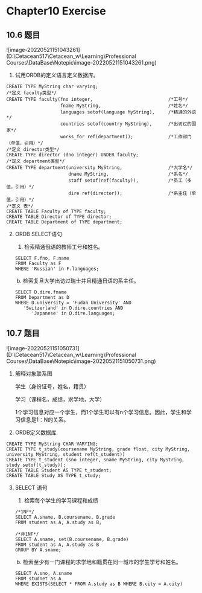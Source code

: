 # Chapter10 Exercise

## 10.6 题目

![image-20220521151043261](D:\Cetacean517\Cetacean_w\Learning\Professional Courses\DataBase\Notepic\image-20220521151043261.png)

1. 试用ORDB的定义语言定义数据库。

```postgresql
CREATE TYPE MyString char varying;
/*定义 faculty类型*/
CREATE TYPE faculty(fno integer, 							/*工号*/
                    fname MyString, 						/*姓名*/
                    languages setof(language MyString),		/*精通的外语*/
                    countries setof(country MyString), 		/*出访过的国家*/
                    works_for ref(department)); 			/*工作部门（单值，引用）*/
/*定义 director类型*/
CREATE TYPE director (dno integer) UNDER faculty;
/*定义 department类型*/    
CREATE TYPE department(university MyString, 				/*大学名*/
                       dname MyString, 						/*系名*/
                       staff setof(ref(faculty)),			/*员工（多值，引用）*/
                       dire ref(director));					/*系主任（单值，引用）*/
/*定义 表*/
CREATE TABLE Faculty of TYPE faculty;
CREATE TABLE Director of TYPE director;
CREATE TABLE Department of TYPE department;
```

2. ORDB SELECT语句

   1. 检索精通俄语的教师工号和姓名。

   ```postgresql
   SELECT F.fno, F.name
   FROM Faculty as F
   WHERE 'Russian' in F.languages;
   ```

   ​		   b. 检索复旦大学出访过瑞士并且精通日语的系主任。

   ```postgresql
   SELECT D.dire.fname
   FROM Department as D
   WHERE D.university = 'Fudan University' AND
   	  'Switzerland' in D.dire.countries AND
         'Japanese' in D.dire.languages;
   ```

## 10.7 题目

![image-20220521151050731](D:\Cetacean517\Cetacean_w\Learning\Professional Courses\DataBase\Notepic\image-20220521151050731.png)

1. 解释对象联系图

   学生（身份证号，姓名，籍贯）

   学习（课程名，成绩，求学地，大学）

   1个学习信息对应一个学生，而1个学生可以有n个学习信息。因此，学生和学习信息是1：N的关系。

2. ORDB定义数据库

```postgresql
CREATE TYPE MyString CHAR VARYING;
CREATE TYPE t_study(coursename MyString, grade float, city MyString, university MyString, student ref(t_student))
CREATE TYPE t_student (sno integer, sname MyString, city MyString, study setof(t_study));
CREATE TABLE Student AS TYPE t_student;
CREATE TABLE Study AS TYPE t_study;
```

3. SELECT 语句

   1. 检索每个学生的学习课程和成绩

   ```postgresql
   /*1NF*/
   SELECT A.sname, B.coursename, B.grade
   FROM student as A, A.study as B;
   
   /*非1NF*/
   SELECT A.sname, set(B.coursename, B.grade)
   FROM student as A, A.study as B
   GROUP BY A.sname;
   ```

   ​			b. 检索至少有一门课程的求学地和籍贯在同一城市的学生学号和姓名。

   ```postgresql
   SELECT A.sno, A.sname
   FROM studnet as A
   WHERE EXISTS(SELECT * FROM A.study as B WHERE B.city = A.city)
   ```

   